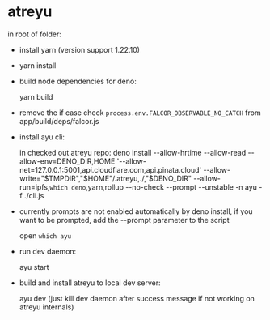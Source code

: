 # atreyu

in root of folder:

- install yarn (version support 1.22.10)

- yarn install

- build node dependencies for deno:

  yarn build

- remove the if case check `process.env.FALCOR_OBSERVABLE_NO_CATCH` from app/build/deps/falcor.js

- install ayu cli:

  in checked out atreyu repo:
    deno install --allow-hrtime --allow-read --allow-env=DENO_DIR,HOME '--allow-net=127.0.0.1:5001,api.cloudflare.com,api.pinata.cloud' --allow-write="$TMPDIR","$HOME"/.atreyu,./,"$DENO_DIR"  --allow-run=ipfs,`which deno`,yarn,rollup --no-check --prompt --unstable -n ayu -f ./cli.js

- currently prompts are not enabled automatically by deno install, if you want to be prompted, add the --prompt parameter to the script

  open `which ayu`

- run dev daemon:

  ayu start

- build and install atreyu to local dev server:

  ayu dev (just kill dev daemon after success message if not working on atreyu internals)